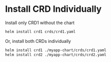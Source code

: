 # Install CRD Individually

Install only CRD1 without the chart

```bash
helm install crd1 crds/crd1.yaml
```

Or, install both CRDs individually

```bash
helm install crd1 ./myapp-chart/crds/crd1.yaml
helm install crd2 ./myapp-chart/crds/crd2.yaml
```
